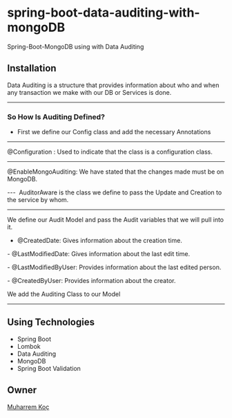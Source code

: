 # spring-boot-data-auditing-with-mongoDB



Spring-Boot-MongoDB using with Data Auditing

## Installation
Data Auditing is a structure that provides information about who and when any transaction we make with our DB or Services is done.

----        
   
### So How Is Auditing Defined?
  
- First we define our Config class and add the necessary Annotations
---
 @Configuration : Used to indicate that the class is a configuration class.

--- 
@EnableMongoAuditing: We have stated that the changes made must be on MongoDB.

---  ​
AuditorAware is the class we define to pass the Update and Creation to the service by whom.
​

---
​We define our Audit Model and pass the Audit variables that we will pull into it.
- @CreatedDate: Gives information about the creation time.

​- @LastModifiedDate: Gives information about the last edit time.

​- @LastModifiedByUser: Provides information about the last edited person.

​- @CreatedByUser: Provides information about the creator.

We add the Auditing Class to our Model


---
## Using Technologies

- Spring Boot 
- Lombok
- Data Auditing
- MongoDB
- Spring Boot Validation



## Owner
[Muharrem Koç](https://github.com/muharremkoc)
